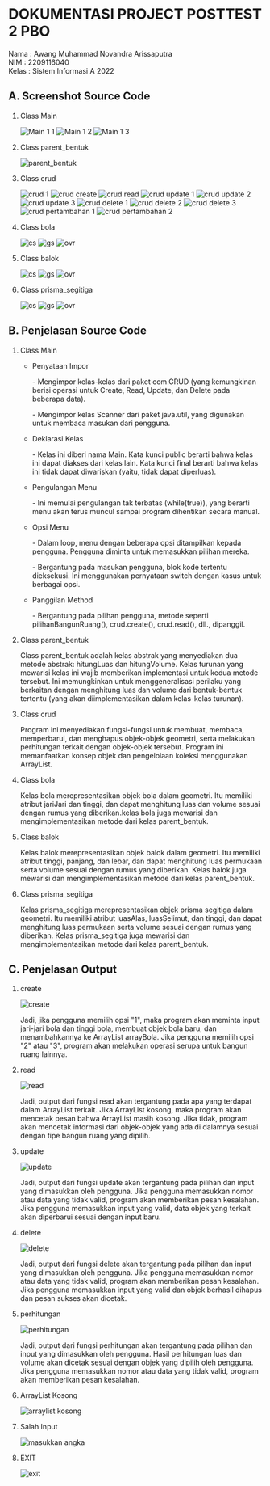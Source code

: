 <h1>DOKUMENTASI PROJECT POSTTEST 2 PBO</h1>

<P>Nama : Awang Muhammad Novandra Arissaputra <br>NIM : 2209116040 <br>Kelas : Sistem Informasi A 2022</P>

<h2>A. Screenshot Source Code</h2>

<ol>
  <li>Class Main</li>

  ![Main 1 1](https://github.com/Novandra7/posttest2-PBO/assets/122107967/14ba2cf8-6ecc-4963-8222-977a73257d1a)
  ![Main 1 2](https://github.com/Novandra7/posttest2-PBO/assets/122107967/ea9330d5-a479-448b-bbee-2baee63c1237)
  ![Main 1 3](https://github.com/Novandra7/posttest2-PBO/assets/122107967/59d9f1cb-4383-4fb7-9117-6507f5b82b19)

  <li>Class parent_bentuk</li>
  
  ![parent_bentuk](https://github.com/Novandra7/posttest2-PBO/assets/122107967/1b909420-97ca-45a2-8062-896bd70fab3b)

  <li>Class crud</li>
  
  ![crud 1](https://github.com/Novandra7/posttest2-PBO/assets/122107967/ca8e5cae-31b7-4a07-b4c5-72898ba44901)
  ![crud create](https://github.com/Novandra7/posttest2-PBO/assets/122107967/44793255-8344-4c78-b48f-d9eceb5c1cfa)
  ![crud read](https://github.com/Novandra7/posttest2-PBO/assets/122107967/325f80c4-76be-4de9-8983-06cd37c719db)
  ![crud update 1](https://github.com/Novandra7/posttest2-PBO/assets/122107967/b59e0644-3ff3-4454-88ba-db4b5a348c29)
  ![crud update 2](https://github.com/Novandra7/posttest2-PBO/assets/122107967/6bb099d9-0847-4643-a51f-7ffb554d63db)
  ![crud update 3](https://github.com/Novandra7/posttest2-PBO/assets/122107967/29460df7-ac05-49e2-81cf-dde32bcb9806)
  ![crud delete 1](https://github.com/Novandra7/posttest2-PBO/assets/122107967/484341f6-063b-4350-b8f4-65c172663fd6)
  ![crud delete 2](https://github.com/Novandra7/posttest2-PBO/assets/122107967/27856e21-4c7d-404f-ac8c-d86dfc23865f)
  ![crud delete 3](https://github.com/Novandra7/posttest2-PBO/assets/122107967/a4bcdde5-6f78-44c3-8d64-8799fb724923)
  ![crud pertambahan 1](https://github.com/Novandra7/posttest2-PBO/assets/122107967/303d13bc-97c6-4d4f-b0bc-dcef642eb7fe)
  ![crud pertambahan 2](https://github.com/Novandra7/posttest2-PBO/assets/122107967/81d57c24-4f2b-4c2d-ae51-87659a2132da)

  <li>Class bola</li>
  
  ![cs](https://github.com/Novandra7/posttest2-PBO/assets/122107967/c7e90b58-2d32-4204-a74f-306794800df1)
  ![gs](https://github.com/Novandra7/posttest2-PBO/assets/122107967/911953fb-631e-4ecd-abb3-65d2a309b605)
  ![ovr](https://github.com/Novandra7/posttest2-PBO/assets/122107967/b7dbd36a-7730-4aea-8f4f-fc5022638a26)

  <li>Class balok</li>

  ![cs](https://github.com/Novandra7/posttest2-PBO/assets/122107967/88698a71-f5c2-4c02-939c-b021d549cab0)
  ![gs](https://github.com/Novandra7/posttest2-PBO/assets/122107967/6e4d38cc-84e6-4509-8de4-f70407d8fc4d)
  ![ovr](https://github.com/Novandra7/posttest2-PBO/assets/122107967/a973bc1c-7c2a-4cbd-84c8-f6736bc3f7eb)

  <li>Class prisma_segitiga</li>
  
  ![cs](https://github.com/Novandra7/posttest2-PBO/assets/122107967/24935b50-3a8c-466e-9b4d-7f951b1252c0)
  ![gs](https://github.com/Novandra7/posttest2-PBO/assets/122107967/4b1e8749-72e0-4843-94ba-5d55c97d3973)
  ![ovr](https://github.com/Novandra7/posttest2-PBO/assets/122107967/31bab10e-e669-484d-bb71-84fd25903826)
</ol>

<h2>B. Penjelasan Source Code</h2>
<ol>
  <li>Class Main</li>
  <ul>
    <li>Penyataan Impor</li>
    <p>- Mengimpor kelas-kelas dari paket com.CRUD (yang kemungkinan berisi operasi untuk Create, Read, Update, dan Delete pada beberapa data).</p>
    <p>- Mengimpor kelas Scanner dari paket java.util, yang digunakan untuk membaca masukan dari pengguna.</p>
    <li>Deklarasi Kelas</li>
    <p>- Kelas ini diberi nama Main. Kata kunci public berarti bahwa kelas ini dapat diakses dari kelas lain. Kata kunci final berarti bahwa kelas ini tidak dapat diwariskan (yaitu, tidak dapat diperluas).</p>
    <li>Pengulangan Menu</li>
    <p>- Ini memulai pengulangan tak terbatas (while(true)), yang berarti menu akan terus muncul sampai program dihentikan secara manual.</p>
    <li>Opsi Menu</li>
    <p>- Dalam loop, menu dengan beberapa opsi ditampilkan kepada pengguna. Pengguna diminta untuk memasukkan pilihan mereka.</p>
    <p>- Bergantung pada masukan pengguna, blok kode tertentu dieksekusi. Ini menggunakan pernyataan switch dengan kasus untuk berbagai opsi.</p>
    <li>Panggilan Method</li>
    <p>- Bergantung pada pilihan pengguna, metode seperti pilihanBangunRuang(), crud.create(), crud.read(), dll., dipanggil.</p>
  </ul>
  <li>Class parent_bentuk</li>
  <p><t>Class parent_bentuk adalah kelas abstrak yang menyediakan dua metode abstrak: hitungLuas dan hitungVolume. Kelas turunan yang mewarisi kelas ini wajib memberikan implementasi untuk kedua metode tersebut. Ini memungkinkan untuk menggeneralisasi perilaku yang berkaitan dengan menghitung luas dan volume dari bentuk-bentuk tertentu (yang akan diimplementasikan dalam kelas-kelas turunan).</p>
  <li>Class crud</li>
  <p>Program ini menyediakan fungsi-fungsi untuk membuat, membaca, memperbarui, dan menghapus objek-objek geometri, serta melakukan perhitungan terkait dengan objek-objek tersebut. Program ini memanfaatkan konsep objek dan pengelolaan koleksi menggunakan ArrayList.</p>
  <li>Class bola</li>
  <p>Kelas bola merepresentasikan objek bola dalam geometri. Itu memiliki atribut jariJari dan tinggi, dan dapat menghitung luas dan volume sesuai dengan rumus yang diberikan.kelas bola juga mewarisi dan mengimplementasikan metode dari kelas parent_bentuk.</p>
  <li>Class balok</li>
  <p>Kelas balok merepresentasikan objek balok dalam geometri. Itu memiliki atribut tinggi, panjang, dan lebar, dan dapat menghitung luas permukaan serta volume sesuai dengan rumus yang diberikan. Kelas balok juga mewarisi dan mengimplementasikan metode dari kelas parent_bentuk.</p>
  <li>Class prisma_segitiga</li>
  <p>Kelas prisma_segitiga merepresentasikan objek prisma segitiga dalam geometri. Itu memiliki atribut luasAlas, luasSelimut, dan tinggi, dan dapat menghitung luas permukaan serta volume sesuai dengan rumus yang diberikan. Kelas prisma_segitiga juga mewarisi dan mengimplementasikan metode dari kelas parent_bentuk.</p>
</ol>

<h2>C. Penjelasan Output</h2>
<ol>
  <li>create</li>

  ![create](https://github.com/Novandra7/posttest2-PBO/assets/122107967/02cb1b3e-99b3-46d3-ba40-d4b47b6ad8bd)
  <p>Jadi, jika pengguna memilih opsi "1", maka program akan meminta input jari-jari bola dan tinggi bola, membuat objek bola baru, dan menambahkannya ke ArrayList arrayBola. Jika pengguna memilih opsi "2" atau "3", program akan melakukan operasi serupa untuk bangun ruang lainnya.</p>

  <li>read</li>

  ![read](https://github.com/Novandra7/posttest2-PBO/assets/122107967/dfdbf6e3-5b44-463e-ba45-2f01cf1727f3)
  <p>Jadi, output dari fungsi read akan tergantung pada apa yang terdapat dalam ArrayList terkait. Jika ArrayList kosong, maka program akan mencetak pesan bahwa ArrayList masih kosong. Jika tidak, program akan mencetak informasi dari objek-objek yang ada di dalamnya sesuai dengan tipe bangun ruang yang dipilih.</p>

  <li>update</li>

  ![update](https://github.com/Novandra7/posttest2-PBO/assets/122107967/ccdeceb6-4fec-4ecc-a325-8f1e7524cc28)
  <p>Jadi, output dari fungsi update akan tergantung pada pilihan dan input yang dimasukkan oleh pengguna. Jika pengguna memasukkan nomor atau data yang tidak valid, program akan memberikan pesan kesalahan. Jika pengguna memasukkan input yang valid, data objek yang terkait akan diperbarui sesuai dengan input baru.</p>

  <li>delete</li>

  ![delete](https://github.com/Novandra7/posttest2-PBO/assets/122107967/0f0d2d9e-f162-46e4-8e0f-7469d97de085)
  <p>Jadi, output dari fungsi delete akan tergantung pada pilihan dan input yang dimasukkan oleh pengguna. Jika pengguna memasukkan nomor atau data yang tidak valid, program akan memberikan pesan kesalahan. Jika pengguna memasukkan input yang valid dan objek berhasil dihapus dan pesan sukses akan dicetak.</p>

  <li>perhitungan</li>

  ![perhitungan](https://github.com/Novandra7/posttest2-PBO/assets/122107967/ef0e7eee-fc9a-490d-93a8-889d6c90fa1e)
  <p>Jadi, output dari fungsi perhitungan akan tergantung pada pilihan dan input yang dimasukkan oleh pengguna. Hasil perhitungan luas dan volume akan dicetak sesuai dengan objek yang dipilih oleh pengguna. Jika pengguna memasukkan nomor atau data yang tidak valid, program akan memberikan pesan kesalahan.</p>

  <li>ArrayList Kosong</li>

  ![arraylist kosong](https://github.com/Novandra7/posttest2-PBO/assets/122107967/1b3b7092-7005-4ca1-a93f-3af545565494)

  <li>Salah Input</li>

  ![masukkan angka](https://github.com/Novandra7/posttest2-PBO/assets/122107967/471a792f-347a-4c20-a296-dbb91fd6051f)

  <li>EXIT</li>

  ![exit](https://github.com/Novandra7/posttest2-PBO/assets/122107967/35aadbf7-b24f-4fd2-afb8-87357770bfb5)

</ol>
